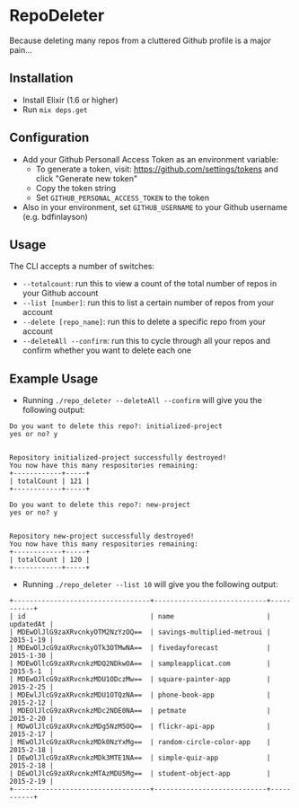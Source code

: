 # RepoDeleter

Because deleting many repos from a cluttered Github profile is a major pain...

## Installation
- Install Elixir (1.6 or higher)
- Run `mix deps.get`

## Configuration
- Add your Github Personall Access Token as an environment variable:
  - To generate a token, visit: https://github.com/settings/tokens and click "Generate new token"
  - Copy the token string
  - Set `GITHUB_PERSONAL_ACCESS_TOKEN` to the token
- Also in your environment, set `GITHUB_USERNAME` to your Github username (e.g. bdfinlayson)

## Usage
The CLI accepts a number of switches:

- `--totalcount`: run this to view a count of the total number of repos in your Github account
- `--list [number]`: run this to list a certain number of repos from your account
- `--delete [repo_name]`: run this to delete a specific repo from your account
- `--deleteAll --confirm`: run this to cycle through all your repos and confirm whether you want to delete each one

## Example Usage
- Running `./repo_deleter --deleteAll --confirm` will give you the following output:

```
Do you want to delete this repo?: initialized-project
yes or no? y


Repository initialized-project successfully destroyed!
You now have this many respositories remaining:
+------------+-----+
| totalCount | 121 |
+------------+-----+

Do you want to delete this repo?: new-project
yes or no? y


Repository new-project successfully destroyed!
You now have this many respositories remaining:
+------------+-----+
| totalCount | 120 |
+------------+-----+
```

- Running `./repo_deleter --list 10` will give you the following output:

```
+----------------------------------+----------------------------+-----------+
| id                               | name                       | updatedAt |
| MDEwOlJlG9zaXRvcnkyOTM2NzYzOQ==  | savings-multiplied-metroui | 2015-1-19 |
| MDEwOlJcG9zaXRvcnkyOTk3OTMwNA==  | fivedayforecast            | 2015-1-30 |
| MDEwOllcG9zaXRvcnkzMDQ2NDkwOA==  | sampleapplicat.com         | 2015-5-1  |
| MDEwOJlcG9zaXRvcnkzMDU1ODczMw==  | square-painter-app         | 2015-2-25 |
| MDEwlJlcG9zaXRvcnkzMDU1OTQzNA==  | phone-book-app             | 2015-2-12 |
| MDEOlJlcG9zaXRvcnkzMDc2NDE0NA==  | petmate                    | 2015-2-20 |
| MDwOlJlcG9zaXRvcnkzMDg5NzM5OQ==  | flickr-api-app             | 2015-2-17 |
| MEwOlJlcG9zaXRvcnkzMDk0NzYxMg==  | random-circle-color-app    | 2015-2-18 |
| DEwOlJlcG9zaXRvcnkzMDk3MTE1NA==  | simple-quiz-app            | 2015-2-18 |
| DEwOlJlcG9zaXRvcnkzMTAzMDU5Mg==  | student-object-app         | 2015-2-19 |
+----------------------------------+----------------------------+-----------+
```

